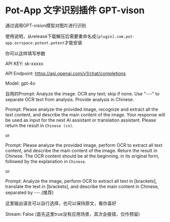 # Pot-App 文字识别插件 GPT-vison

通过调用GPT-vision模型对图片进行识别

使用说明，从release下载解压后需要重命名成`[plugin].com.pot-app.ocrspace.potext.potext`才能安装

你可以这样填写参数

API KEY: sk-xxxxx

API Endpoint: https://api.openai.com/v1/chat/completions

Model: gpt-4o

自用的Prompt: Analyze the image. OCR any text; skip if none. Use "---" to separate OCR text from analysis. Provide analysis in Chinese.

Prompt: Please analyze the provided image, recognize and extract all the text content, and describe the main content of the image. Your response will be used as input for the next AI assistant or translation assistant. Please return the result in `Chinese (cn)`. 

or

Prompt: Please analyze the provided image, perform OCR to extract all text content, and describe the main content of the image. Return the result in Chinese. The OCR content should be at the beginning, in its original form, followed by the explanation in `Chinese`.

or

Prompt: Analyze the image, perform OCR to extract all text in [brackets], translate the text in [brackets], and describe the main content in Chinese, separated by ---.(推荐)

这里输出语言可以自行选择，也可以保持原文，看你喜好

Stream: False (首先这里true没有应用场景，其次会报错，仅作预留)
